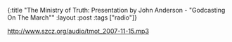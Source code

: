 {:title "The Ministry of Truth: Presentation by John Anderson - \"Godcasting On The March\""
:layout :post
:tags  ["radio"]}

<http://www.szcz.org/audio/tmot_2007-11-15.mp3>


